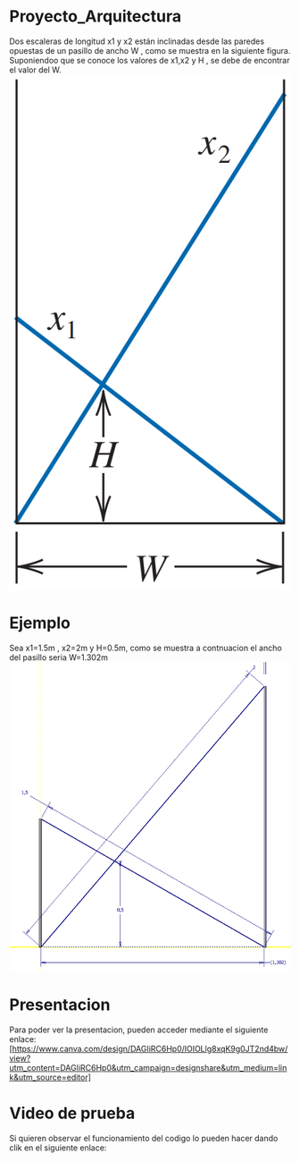 # Proyecto_Arquitectura
Dos escaleras de longitud x1 y x2 están inclinadas desde las paredes opuestas de un pasillo de ancho W , como se muestra en la siguiente figura.
Suponiendoo que se conoce los valores de x1,x2 y H , se debe de encontrar el valor del W.
![alt text](assets/image.png)

# Ejemplo
Sea x1=1.5m , x2=2m y H=0.5m, como se muestra a contnuacion el ancho del pasillo seria W=1.302m
![alt text](assets/image-1.png)

# Presentacion
Para poder ver la presentacion, pueden acceder mediante el siguiente enlace:
[https://www.canva.com/design/DAGIiRC6Hp0/lOIOLlg8xqK9g0JT2nd4bw/view?utm_content=DAGIiRC6Hp0&utm_campaign=designshare&utm_medium=link&utm_source=editor]
# Video de prueba
Si quieren observar el funcionamiento del codigo lo pueden hacer dando clik en el siguiente enlace:

